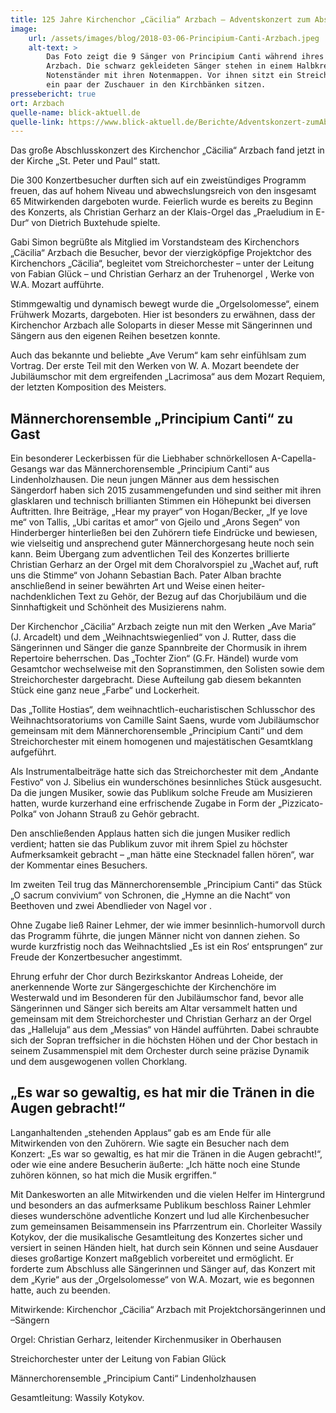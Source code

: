 ```yaml
---
title: 125 Jahre Kirchenchor „Cäcilia“ Arzbach – Adventskonzert zum Abschluss des Jubiläumsjahres
image: 
    url: /assets/images/blog/2018-03-06-Principium-Canti-Arzbach.jpeg
    alt-text: >
        Das Foto zeigt die 9 Sänger von Principium Canti während ihres Auftritts in der Kirche St. Peter und Paul in 
        Arzbach. Die schwarz gekleideten Sänger stehen in einem Halbkreis vor dem Altar. Vor ihnen befinden sich ihre 
        Notenständer mit ihren Notenmappen. Vor ihnen sitzt ein Streichorchester. Am unteren Rand des Fotos sieht man 
        ein paar der Zuschauer in den Kirchbänken sitzen.
pressebericht: true
ort: Arzbach
quelle-name: blick-aktuell.de
quelle-link: https://www.blick-aktuell.de/Berichte/Adventskonzert-zumAbschluss-des-Jubilaeumsjahres-303058.html
---
```

Das große Abschlusskonzert des Kirchenchor „Cäcilia“  Arzbach fand jetzt in der Kirche „St. Peter und Paul“ statt.

Die 300 Konzertbesucher durften sich auf ein zweistündiges Programm freuen, das auf hohem Niveau und abwechslungsreich von den insgesamt 65 Mitwirkenden dargeboten wurde. Feierlich wurde es bereits zu Beginn des Konzerts, als Christian Gerharz an der Klais-Orgel das „Praeludium in E-Dur“ von Dietrich Buxtehude spielte.

Gabi Simon begrüßte als Mitglied im Vorstandsteam des Kirchenchors „Cäcilia“ Arzbach die Besucher, bevor der vierzigköpfige Projektchor des Kirchenchors „Cäcilia“, begleitet vom Streichorchester – unter der Leitung von Fabian Glück – und Christian Gerharz an der Truhenorgel , Werke von W.A. Mozart aufführte.

Stimmgewaltig und dynamisch bewegt wurde die „Orgelsolomesse“, einem Frühwerk Mozarts, dargeboten. Hier ist besonders zu erwähnen, dass der Kirchenchor Arzbach alle Soloparts in dieser Messe mit Sängerinnen und Sängern aus den eigenen Reihen besetzen konnte.

Auch das bekannte und beliebte „Ave Verum“ kam sehr einfühlsam zum Vortrag. Der erste Teil mit den Werken von W. A. Mozart beendete der Jubiläumschor mit dem ergreifenden „Lacrimosa“ aus dem Mozart Requiem, der letzten Komposition des Meisters.

## Männerchorensemble „Principium Canti“ zu Gast
Ein besonderer Leckerbissen für die Liebhaber schnörkellosen A-Capella-Gesangs war das Männerchorensemble „Principium Canti“ aus Lindenholzhausen. Die neun jungen Männer aus dem hessischen Sängerdorf haben sich 2015 zusammengefunden und sind seither mit ihren glasklaren und technisch brillianten Stimmen ein Höhepunkt bei diversen Auftritten. Ihre Beiträge, „Hear my prayer“ von Hogan/Becker, „If ye love me“ von Tallis, „Ubi caritas et amor“ von Gjeilo und „Arons Segen“ von Hinderberger hinterließen bei den Zuhörern tiefe Eindrücke und bewiesen, wie vielseitig und ansprechend guter Männerchorgesang heute noch sein kann. Beim Übergang zum adventlichen Teil des Konzertes brillierte Christian Gerharz an der Orgel mit dem Choralvorspiel zu „Wachet auf, ruft uns die Stimme“ von Johann Sebastian Bach. Pater Alban brachte anschließend in seiner bewährten Art und Weise einen heiter-nachdenklichen Text zu Gehör, der Bezug auf das Chorjubiläum und die Sinnhaftigkeit und Schönheit des Musizierens nahm.

Der Kirchenchor „Cäcilia“ Arzbach zeigte nun mit den Werken „Ave Maria“ (J. Arcadelt) und dem „Weihnachtswiegenlied“ von J. Rutter, dass die Sängerinnen und Sänger die ganze Spannbreite der Chormusik in ihrem Repertoire beherrschen. Das „Tochter Zion“ (G.Fr. Händel) wurde vom Gesamtchor wechselweise mit den Sopranstimmen, den Solisten sowie dem Streichorchester dargebracht. Diese Aufteilung gab diesem bekannten Stück eine ganz neue „Farbe“ und Lockerheit.

Das „Tollite Hostias“, dem weihnachtlich-eucharistischen Schlusschor des Weihnachtsoratoriums von Camille Saint Saens, wurde vom Jubiläumschor gemeinsam mit dem Männerchorensemble „Principium Canti“ und dem Streichorchester mit einem homogenen und majestätischen Gesamtklang aufgeführt.

Als Instrumentalbeiträge hatte sich das Streichorchester mit dem „Andante Festivo“ von J. Sibelius ein wunderschönes besinnliches Stück ausgesucht. Da die jungen Musiker, sowie das Publikum solche Freude am Musizieren hatten, wurde kurzerhand eine erfrischende Zugabe in Form der „Pizzicato-Polka“ von Johann Strauß zu Gehör gebracht.

Den anschließenden Applaus hatten sich die jungen Musiker redlich verdient; hatten sie das Publikum zuvor mit ihrem Spiel zu höchster Aufmerksamkeit gebracht – „man hätte eine Stecknadel fallen hören“, war der Kommentar eines Besuchers.

Im zweiten Teil trug das Männerchorensemble „Principium Canti“ das Stück „O sacrum convivium“ von Schronen, die „Hymne an die Nacht“ von Beethoven und zwei Abendlieder von Nagel vor .

Ohne Zugabe ließ Rainer Lehmer, der wie immer besinnlich-humorvoll durch das Programm führte, die jungen Männer nicht von dannen ziehen. So wurde kurzfristig noch das Weihnachtslied „Es ist ein Ros‘ entsprungen“ zur Freude der Konzertbesucher angestimmt.

Ehrung erfuhr der Chor durch Bezirkskantor Andreas Loheide, der anerkennende Worte zur Sängergeschichte der Kirchenchöre im Westerwald und im Besonderen für den Jubiläumschor fand, bevor alle Sängerinnen und Sänger sich bereits am Altar versammelt hatten und gemeinsam mit dem Streichorchester und Christian Gerharz an der Orgel das „Halleluja“ aus dem „Messias“ von Händel aufführten. Dabei schraubte sich der Sopran treffsicher in die höchsten Höhen und der Chor bestach in seinem Zusammenspiel mit dem Orchester durch seine präzise Dynamik und dem ausgewogenen vollen Chorklang.

## „Es war so gewaltig, es hat mir die Tränen in die Augen gebracht!“
Langanhaltenden „stehenden Applaus“ gab es am Ende für alle Mitwirkenden von den Zuhörern. Wie sagte ein Besucher nach dem Konzert: „Es war so gewaltig, es hat mir die Tränen in die Augen gebracht!“, oder wie eine andere Besucherin äußerte: „Ich hätte noch eine Stunde zuhören können, so hat mich die Musik ergriffen.“

Mit Dankesworten an alle Mitwirkenden und die vielen Helfer im Hintergrund und besonders an das aufmerksame Publikum beschloss Rainer Lehmler dieses wunderschöne adventliche Konzert und lud alle Kirchenbesucher zum gemeinsamen Beisammensein ins Pfarrzentrum ein. Chorleiter Wassily Kotykov, der die musikalische Gesamtleitung des Konzertes sicher und versiert in seinen Händen hielt, hat durch sein Können und seine Ausdauer dieses großartige Konzert maßgeblich vorbereitet und ermöglicht. Er forderte zum Abschluss alle Sängerinnen und Sänger auf, das Konzert mit dem „Kyrie“ aus der „Orgelsolomesse“ von W.A. Mozart, wie es begonnen hatte, auch zu beenden.



Mitwirkende: Kirchenchor „Cäcilia“ Arzbach mit Projektchorsängerinnen und –Sängern

Orgel: Christian Gerharz, leitender Kirchenmusiker in Oberhausen

Streichorchester unter der Leitung von Fabian Glück

Männerchorensemble „Principium Canti“ Lindenholzhausen

Gesamtleitung: Wassily Kotykov.